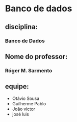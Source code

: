# Banco de dados
## disciplina:
### Banco de Dados

## Nome do professor:
### Róger M. Sarmento

## equipe:
- Otávio Sousa
- Guilherme Pablo
- João victor
- josé luis
